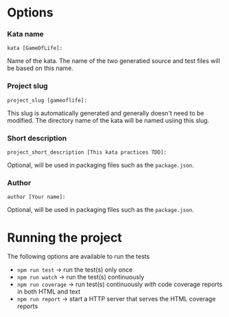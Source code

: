 # Options

### Kata name

```
kata [GameOfLife]: 
```

Name of the kata. The name of the two generatied source and 
test files will be based on this name.

### Project slug

```
project_slug [gameoflife]: 
```

This slug is automatically generated and generally doesn't
need to be modified. The directory name of the kata will be
named usiing this slug.

### Short description

```
project_short_description [This kata practices TDD]: 
```

Optional, will be used in packaging files such as the ```package.json```.


### Author

```
author [Your name]: 
```

Optional, will be used in packaging files such as the ```package.json```.

# Running the project

The following options are available to run the tests

- `npm run test` &rarr; run the test(s) only once
- `npm run watch` &rarr; run the test(s) continuously
- `npm run coverage` &rarr; run test(s) continuously _with_ code coverage reports 
   in both HTML and text
- `npm run report` &rarr; start a HTTP server that serves the HTML coverage reports 
